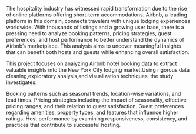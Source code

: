 The hospitality industry has witnessed rapid transformation due to the rise of online platforms offering short-term accommodations. Airbnb, a leading platform in this domain, connects travelers with unique lodging experiences worldwide. With thousands of listings and a growing user base, there is a pressing need to analyze booking patterns, pricing strategies, guest preferences, and host performance to better understand the dynamics of Airbnb’s marketplace. This analysis aims to uncover meaningful insights that can benefit both hosts and guests while enhancing overall satisfaction.

This project focuses on analyzing Airbnb hotel booking data to extract valuable insights into the New York City lodging market.Using rigorous data cleaning,exploratory analysis,and visualization techniques, the study investigates:

Booking patterns such as seasonal trends, location-wise variations, and lead times.
Pricing strategies including the impact of seasonality, effective pricing ranges, and their relation to guest satisfaction.
Guest preferences regarding amenities, property types, and features that influence higher ratings.
Host performance by examining responsiveness, consistency, and practices that contribute to successful hosting.
